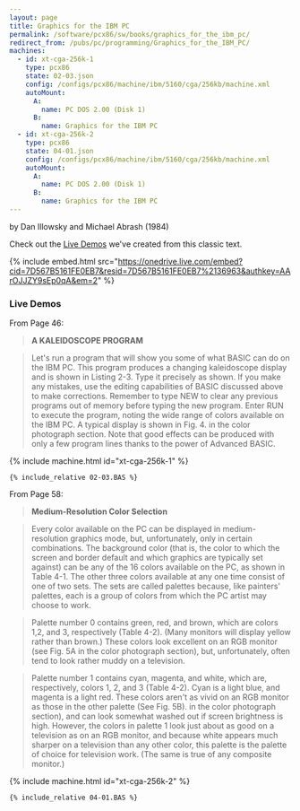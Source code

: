 ```yaml
---
layout: page
title: Graphics for the IBM PC
permalink: /software/pcx86/sw/books/graphics_for_the_ibm_pc/
redirect_from: /pubs/pc/programming/Graphics_for_the_IBM_PC/
machines:
  - id: xt-cga-256k-1
    type: pcx86
    state: 02-03.json
    config: /configs/pcx86/machine/ibm/5160/cga/256kb/machine.xml
    autoMount:
      A:
        name: PC DOS 2.00 (Disk 1)
      B:
        name: Graphics for the IBM PC
  - id: xt-cga-256k-2
    type: pcx86
    state: 04-01.json
    config: /configs/pcx86/machine/ibm/5160/cga/256kb/machine.xml
    autoMount:
      A:
        name: PC DOS 2.00 (Disk 1)
      B:
        name: Graphics for the IBM PC
---
```


by Dan Illowsky and Michael Abrash (1984)

Check out the [Live Demos](#live-demos) we've created from this classic text.

{% include embed.html src="https://onedrive.live.com/embed?cid=7D567B5161FE0EB7&resid=7D567B5161FE0EB7%2136963&authkey=AArOJJZY9sEp0qA&em=2" %}

### Live Demos

From Page 46:

> **A KALEIDOSCOPE PROGRAM**

> Let's run a program that will show you some of what
> BASIC can do on the IBM PC. This program produces a
> changing kaleidoscope display and is shown in Listing 2-3.
> Type it precisely as shown. If you make any mistakes, use
> the editing capabilities of BASIC discussed above to make
> corrections. Remember to type NEW to clear any previous
> programs out of memory before typing the new program.
> Enter RUN to execute the program, noting the wide
> range of colors available on the IBM PC. A typical display
> is shown in Fig. 4.
> in the color photograph section. Note that good effects
> can be produced with only a few program
> lines thanks to the power of Advanced BASIC.
    
{% include machine.html id="xt-cga-256k-1" %}

```bas
{% include_relative 02-03.BAS %}
```

From Page 58:

> **Medium-Resolution Color Selection**

> Every color available on the PC can be displayed in
> medium-resolution graphics mode, but, unfortunately,
> only in certain combinations. The background color (that
> is, the color to which the screen and border default and
> which graphics are typically set against) can be any of the
> 16 colors available on the PC, as shown in Table 4-1.
> The other three colors available at any one time consist of one
> of two sets. The sets are called palettes because, like
> painters' palettes, each is a group of colors from which the
> PC artist may choose to work.

> Palette number 0 contains green, red, and brown, which
> are colors 1,2, and 3, respectively (Table 4-2). (Many
> monitors will display yellow rather than brown.) These colors
> look excellent on an RGB monitor (see Fig. 5A in the color
> photograph section), but, unfortunately, often tend to look
> rather muddy on a television.

> Palette number 1 contains cyan, magenta, and white,
> which are, respectively, colors 1, 2, and 3 (Table 4-2).
> Cyan is a light blue, and magenta is a light red. These colors
> aren't as vivid on an RGB monitor as those in the other
> palette (See Fig. 5B).
> in the color photograph section), and
> can look somewhat washed out if screen brightness is
> high. However, the colors in palette 1 look just about as
> good on a television as on an RGB monitor, and because
> white appears much sharper on a television than any
> other color, this palette is the palette of choice for television
> work. (The same is true of any composite monitor.)

{% include machine.html id="xt-cga-256k-2" %}

```bas
{% include_relative 04-01.BAS %}
```

